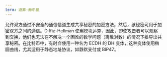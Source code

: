 ```yaml
---
term: 迪菲-赫尔曼
---
```

允许双方通过不安全的通信信道生成共享秘密的加密方法。然后，该秘密可用于加密双方之间的通信。Diffie-Hellman 使用模块运算，因此，即使攻击者可以观察到交换，他们也无法在不解决一个困难的数学问题（离散对数）的情况下推导出共享秘密。在比特币中，有时会使用一种名为 ECDH 的 DH 变体，这种变体使用椭圆曲线，尤其适用于静态地址协议，如静默支付或 BIP47。